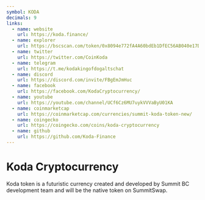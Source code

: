 ```yaml
---
symbol: KODA
decimals: 9
links:
  - name: website
    url: https://koda.finance/
  - name: explorer
    url: https://bscscan.com/token/0x8094e772fA4A60bdEb1DfEC56AB040e17DD608D5
  - name: twitter
    url: https://twitter.com/CoinKoda
  - name: telegram
    url: https://t.me/kodakingofdogaltschat
  - name: discord
    url: https://discord.com/invite/FBgEmJmHuc
  - name: facebook
    url: https://facebook.com/KodaCryptocurrency/
  - name: youtube
    url: https://youtube.com/channel/UCf6Cz6MU7uykVVVaByU01KA
  - name: coinmarketcap
    url: https://coinmarketcap.com/currencies/summit-koda-token-new/
  - name: coingecko
    url: https://coingecko.com/coins/koda-cryptocurrency
  - name: github
    url: https://github.com/Koda-Finance
---
```


# Koda Cryptocurrency

Koda token is a futuristic currency created and developed by Summit BC development team and will be the native token on SummitSwap.
